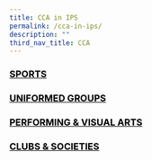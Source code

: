 ```yaml
---
title: CCA in IPS
permalink: /cca-in-ips/
description: ""
third_nav_title: CCA
---
```

<h3 style="color:black" align="left"><u>SPORTS</u></h3>

<h3 style="color:black" align="left"><u>UNIFORMED GROUPS</u></h3>

<h3 style="color:black" align="left"><u>PERFORMING & VISUAL ARTS</u></h3>

<h3 style="color:black" align="left"><u>CLUBS & SOCIETIES</u></h3>